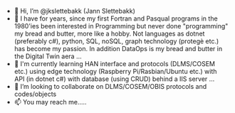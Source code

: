 - 👋 Hi, I’m @jkslettebakk (Jann Slettebakk)
- 👀 I have for years, since my first Fortran and Pasqual programs in the 1980'ies been interested in Programming but never done "programming" my bread and butter, more like a hobby. Not languages as dotnet (preferably c#), python, SQL, noSQL, graph technology (protegè etc.) has become my passion. In addition DataOps is my bread and butter in the Digital Twin aera  ...
- 🌱 I'm currently learning HAN interface and protocols (DLMS/COSEM etc.) using edge technology (Raspberry Pi/Rasbian/Ubuntu etc.) with API (in dotnet c#) with database (using CRUD) behind a IIS server ...
- 💞️ I’m looking to collaborate on DLMS/COSEM/OBIS protocols and codes/objects
- 📫 You may reach me..... 

<!---
jkslettebakk/jkslettebakk is a ✨ special ✨ repository because its `README.md` (this file) appears on your GitHub profile.
You can click the Preview link to take a look at your changes.
--->
